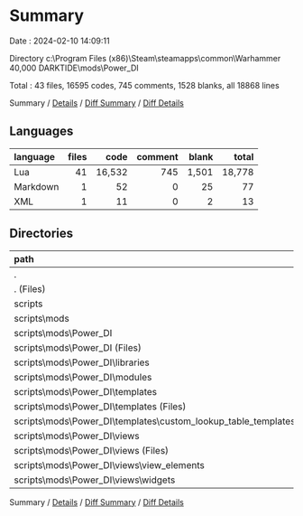 # Summary

Date : 2024-02-10 14:09:11

Directory c:\\Program Files (x86)\\Steam\\steamapps\\common\\Warhammer 40,000 DARKTIDE\\mods\\Power_DI

Total : 43 files,  16595 codes, 745 comments, 1528 blanks, all 18868 lines

Summary / [Details](details.md) / [Diff Summary](diff.md) / [Diff Details](diff-details.md)

## Languages
| language | files | code | comment | blank | total |
| :--- | ---: | ---: | ---: | ---: | ---: |
| Lua | 41 | 16,532 | 745 | 1,501 | 18,778 |
| Markdown | 1 | 52 | 0 | 25 | 77 |
| XML | 1 | 11 | 0 | 2 | 13 |

## Directories
| path | files | code | comment | blank | total |
| :--- | ---: | ---: | ---: | ---: | ---: |
| . | 43 | 16,595 | 745 | 1,528 | 18,868 |
| . (Files) | 2 | 63 | 0 | 27 | 90 |
| scripts | 41 | 16,532 | 745 | 1,501 | 18,778 |
| scripts\\mods | 41 | 16,532 | 745 | 1,501 | 18,778 |
| scripts\\mods\\Power_DI | 41 | 16,532 | 745 | 1,501 | 18,778 |
| scripts\\mods\\Power_DI (Files) | 3 | 419 | 18 | 25 | 462 |
| scripts\\mods\\Power_DI\\libraries | 1 | 347 | 17 | 63 | 427 |
| scripts\\mods\\Power_DI\\modules | 13 | 6,505 | 595 | 673 | 7,773 |
| scripts\\mods\\Power_DI\\templates | 15 | 3,368 | 51 | 276 | 3,695 |
| scripts\\mods\\Power_DI\\templates (Files) | 9 | 2,854 | 38 | 262 | 3,154 |
| scripts\\mods\\Power_DI\\templates\\custom_lookup_table_templates | 6 | 514 | 13 | 14 | 541 |
| scripts\\mods\\Power_DI\\views | 9 | 5,893 | 64 | 464 | 6,421 |
| scripts\\mods\\Power_DI\\views (Files) | 3 | 808 | 2 | 80 | 890 |
| scripts\\mods\\Power_DI\\views\\view_elements | 4 | 4,554 | 57 | 298 | 4,909 |
| scripts\\mods\\Power_DI\\views\\widgets | 2 | 531 | 5 | 86 | 622 |

Summary / [Details](details.md) / [Diff Summary](diff.md) / [Diff Details](diff-details.md)